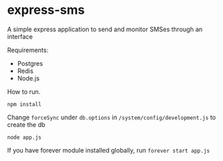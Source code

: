 # express-sms

A simple express application to send and monitor SMSes through an interface

Requirements:

- Postgres
- Redis
- Node.js

How to run.

`npm install`

Change `forceSync` under `db.options` in `/system/config/development.js` to create the db

`node app.js`

If you have forever module installed globally, run `forever start app.js`